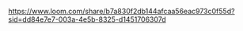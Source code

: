 https://www.loom.com/share/b7a830f2db144afcaa56eac973c0f55d?sid=dd84e7e7-003a-4e5b-8325-d1451706307d
